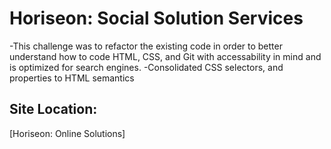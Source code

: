 # Horiseon: Social Solution Services 

-This challenge was to refactor the existing code in order to better understand how to code HTML, CSS, and Git with accessability in mind and is optimized for search engines.
-Consolidated CSS selectors, and properties to HTML semantics

## Site Location: 

[Horiseon: Online Solutions]
 

